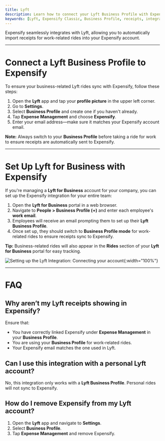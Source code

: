 ```yaml
---
title: Lyft
description: Learn how to connect your Lyft Business Profile with Expensify to automatically import receipts for work-related rides.
keywords: [Lyft, Expensify Classic, Business Profile, receipts, integration, expense management]
---
```



Expensify seamlessly integrates with Lyft, allowing you to automatically import receipts for work-related rides into your Expensify account.  

---

# Connect a Lyft Business Profile to Expensify  

To ensure your business-related Lyft rides sync with Expensify, follow these steps:  

1. Open the **Lyft** app and tap your **profile picture** in the upper left corner.  
2. Go to **Settings**.  
3. Select **Business Profile** and create one if you haven't already.  
4. Tap **Expense Management** and choose **Expensify**.  
5. Enter your email address—make sure it matches your Expensify account email.  

**Note:** Always switch to your **Business Profile** before taking a ride for work to ensure receipts are automatically sent to Expensify.  

---

# Set Up Lyft for Business with Expensify  

If you're managing a **Lyft for Business** account for your company, you can set up the Expensify integration for your entire team:  

1. Open the **Lyft for Business** portal in a web browser.  
2. Navigate to **People > Business Profile (+)** and enter each employee's **work email**.  
3. Employees will receive an email prompting them to set up their **Lyft Business Profile**.  
4. Once set up, they should switch to **Business Profile mode** for work-related rides to ensure receipts sync to Expensify.  

**Tip:** Business-related rides will also appear in the **Rides** section of your **Lyft for Business** portal for easy tracking.  

![Setting up the Lyft Integration: Connecting your account](https://help.expensify.com/assets/images/ExpensifyHelp_Lyft_01.png){:width="100%"}  

---

# FAQ  

## Why aren’t my Lyft receipts showing in Expensify?  
Ensure that:  
- You have correctly linked Expensify under **Expense Management** in your **Business Profile**.  
- You are using your **Business Profile** for work-related rides.  
- Your Expensify email matches the one used in Lyft.  

## Can I use this integration with a personal Lyft account?  
No, this integration only works with a **Lyft Business Profile**. Personal rides will not sync to Expensify.  

## How do I remove Expensify from my Lyft account?  
1. Open the **Lyft** app and navigate to **Settings**.  
2. Select **Business Profile**.  
3. Tap **Expense Management** and remove Expensify.  

